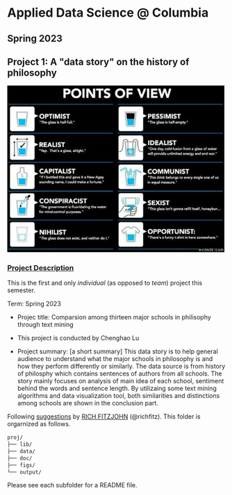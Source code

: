 # Applied Data Science @ Columbia
## Spring 2023
## Project 1: A "data story" on the history of philosophy

<img src="figs/100126-the-glass.jpeg" width="500">

### [Project Description](doc/)
This is the first and only *individual* (as opposed to *team*) project this semester. 

Term: Spring 2023

+ Projec title: Comparsion among thirteen major schools in philisophy through text mining
+ This project is conducted by Chenghao Lu

+ Project summary: [a short summary] This data story is to help general audience to understand what the major schools in philosophy is and how they perform differently or similarly. The data source is from history of philosphy which contains sentences of authors from all schools. The story mainly focuses on analysis of main idea of each school, sentiment behind the words and sentence length. By utilizaing some text mining algorithms and data visualization tool, both similarities and distinctions among schools are shown in the conclusion part.

Following [suggestions](http://nicercode.github.io/blog/2013-04-05-projects/) by [RICH FITZJOHN](http://nicercode.github.io/about/#Team) (@richfitz). This folder is orgarnized as follows.

```
proj/
├── lib/
├── data/
├── doc/
├── figs/
└── output/
```

Please see each subfolder for a README file.
